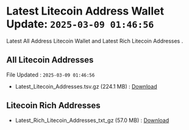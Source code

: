 # Latest Litecoin Address Wallet Update: `2025-03-09 01:46:56`

Latest All Address Litecoin Wallet and Latest Rich Litecoin Addresses .

## All Litecoin Addresses

File Updated : `2025-03-09 01:46:56`

- Latest_Litecoin_Addresses.tsv.gz (224.1 MB) : [Download](https://github.com/Pymmdrza/Rich-Address-Wallet/releases/tag/Litecoin)

## Litecoin Rich Addresses

- Latest_Rich_Litecoin_Addresses_txt_gz (57.0 MB) : [Download](https://github.com/Pymmdrza/Rich-Address-Wallet/releases/tag/Litecoin)
